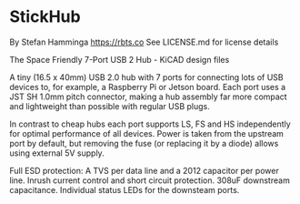 # StickHub

By Stefan Hamminga
https://rbts.co
See LICENSE.md for license details

The Space Friendly 7-Port USB 2 Hub - KiCAD design files

A tiny (16.5 x 40mm) USB 2.0 hub with 7 ports for connecting lots of USB devices to, for example, a Raspberry Pi or Jetson board. Each port uses a JST SH 1.0mm pitch connector, making a hub assembly far more compact and lightweight than possible with regular USB plugs.

In contrast to cheap hubs each port supports LS, FS and HS independently for optimal performance of all devices. Power is taken from the upstream port by default, but removing the fuse (or replacing it by a diode) allows using external 5V supply.

Full ESD protection: A TVS per data line and a 2012 capacitor per power line. Inrush current control and short circuit protection. 308uF downstream capacitance. Individual status LEDs for the downsteam ports.

